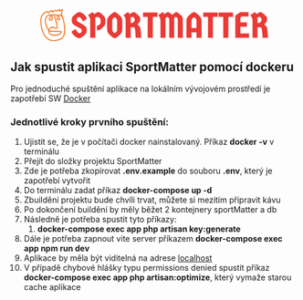 <p align="center"><a href="" target="_blank"><img src="https://raw.githubusercontent.com/Buldozer85/sportMatter/4d9a09547b5f53668e9e0810a31fa9fac437b1cd/public/img/logo-no-background.svg" width="400" alt="SportMatter logo"></a></p>


## Jak spustit aplikaci SportMatter pomocí dockeru

Pro jednoduché spuštění aplikace na lokálním vývojovém prostředí je zapotřebí SW <a href="https://www.docker.com/">Docker</a>

### Jednotlivé kroky prvního spuštění:

1. Ujistit se, že je v počítači docker nainstalovaný. Příkaz <b>docker -v</b> v terminálu
2. Přejít do složky projektu SportMatter
3. Zde je potřeba zkopírovat <b>.env.example</b> do souboru <b>.env</b>, který je zapotřebí vytvořit 
4. Do terminálu zadat příkaz <b>docker-compose up -d</b>
5. Zbuildění projektu bude chvíli trvat, můžete si mezitím připravit kávu
6. Po dokončení buildění by měly běžet 2 kontejnery sportMatter a db
7. Následně je potřeba spustit tyto příkazy:
   1. <b>docker-compose exec app php artisan key:generate</b>
8. Dále je potřeba zapnout vite server příkazem <b>docker-compose exec app npm run dev</b>
9. Aplikace by měla být viditelná na adrese [localhost](http://localhost)
10. V případě chybové hlášky typu permissions denied spustit příkaz <b>docker-compose exec app php artisan:optimize</b>, který vymaže starou cache aplikace

